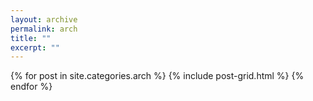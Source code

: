 ```yaml
---
layout: archive
permalink: arch
title: ""
excerpt: ""
---
```


<div class="tiles">
{% for post in site.categories.arch %}
	{% include post-grid.html %}
{% endfor %}
</div><!-- /.tiles -->

